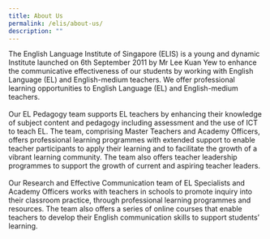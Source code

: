 ```yaml
---
title: About Us
permalink: /elis/about-us/
description: ""
---
```

The English Language Institute of Singapore (ELIS) is a young and dynamic Institute launched on 6th September 2011 by Mr Lee Kuan Yew to enhance the communicative effectiveness of our students by working with English Language (EL) and English-medium teachers. We offer professional learning opportunities to English Language (EL) and English-medium teachers.  
   
Our EL Pedagogy team supports EL teachers by enhancing their knowledge of subject content and pedagogy including assessment and the use of ICT to teach EL. The team, comprising Master Teachers and Academy Officers, offers professional learning programmes with extended support to enable teacher participants to apply their learning and to facilitate the growth of a vibrant learning community. The team also offers teacher leadership programmes to support the growth of current and aspiring teacher leaders.  
   
Our Research and Effective Communication team of EL Specialists and Academy Officers works with teachers in schools to promote inquiry into their classroom practice, through professional learning programmes and resources. The team also offers a series of online courses that enable teachers to develop their English communication skills to support students’ learning.

